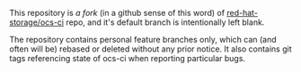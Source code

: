 This repository is *a fork* (in a github sense of this word)
of [red-hat-storage/ocs-ci](https://github.com/red-hat-storage/ocs-ci) repo,
and it's default branch is intentionally left blank.

The repository contains personal feature branches only, which can (and often
will be) rebased or deleted without any prior notice. It also contains git tags
referencing state of ocs-ci when reporting particular bugs.

